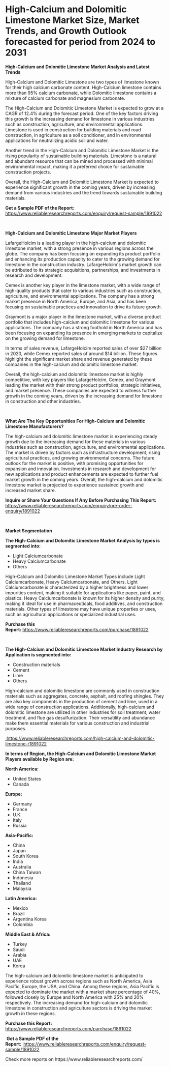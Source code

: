 <p><h1>High-Calcium and Dolomitic Limestone Market Size, Market Trends, and Growth Outlook forecasted for period from 2024 to 2031</h1></p><p><strong>High-Calcium and Dolomitic Limestone Market Analysis and Latest Trends</strong></p>
<p><p>High-Calcium and Dolomitic Limestone are two types of limestone known for their high calcium carbonate content. High-Calcium limestone contains more than 95% calcium carbonate, while Dolomitic limestone contains a mixture of calcium carbonate and magnesium carbonate.</p><p>The High-Calcium and Dolomitic Limestone Market is expected to grow at a CAGR of 12.4% during the forecast period. One of the key factors driving this growth is the increasing demand for limestone in various industries such as construction, agriculture, and environmental applications. Limestone is used in construction for building materials and road construction, in agriculture as a soil conditioner, and in environmental applications for neutralizing acidic soil and water.</p><p>Another trend in the High-Calcium and Dolomitic Limestone Market is the rising popularity of sustainable building materials. Limestone is a natural and abundant resource that can be mined and processed with minimal environmental impact, making it a preferred choice for sustainable construction projects.</p><p>Overall, the High-Calcium and Dolomitic Limestone Market is expected to experience significant growth in the coming years, driven by increasing demand from various industries and the trend towards sustainable building materials.</p></p>
<p><strong>Get a Sample PDF of the Report:&nbsp;</strong> <a href="https://www.reliableresearchreports.com/enquiry/request-sample/1891022">https://www.reliableresearchreports.com/enquiry/request-sample/1891022</a></p>
<p>&nbsp;</p>
<p><strong>High-Calcium and Dolomitic Limestone Major Market Players</strong></p>
<p><p>LafargeHolcim is a leading player in the high-calcium and dolomitic limestone market, with a strong presence in various regions across the globe. The company has been focusing on expanding its product portfolio and enhancing its production capacity to cater to the growing demand for limestone in the construction industry. LafargeHolcim's market growth can be attributed to its strategic acquisitions, partnerships, and investments in research and development.</p><p>Cemex is another key player in the limestone market, with a wide range of high-quality products that cater to various industries such as construction, agriculture, and environmental applications. The company has a strong market presence in North America, Europe, and Asia, and has been focusing on sustainable practices and innovation to drive its future growth.</p><p>Graymont is a major player in the limestone market, with a diverse product portfolio that includes high-calcium and dolomitic limestone for various applications. The company has a strong foothold in North America and has been focusing on expanding its presence in emerging markets to capitalize on the growing demand for limestone.</p><p>In terms of sales revenue, LafargeHolcim reported sales of over $27 billion in 2020, while Cemex reported sales of around $14 billion. These figures highlight the significant market share and revenue generated by these companies in the high-calcium and dolomitic limestone market. </p><p>Overall, the high-calcium and dolomitic limestone market is highly competitive, with key players like LafargeHolcim, Cemex, and Graymont leading the market with their strong product portfolios, strategic initiatives, and market presence. These companies are expected to witness further growth in the coming years, driven by the increasing demand for limestone in construction and other industries.</p></p>
<p>&nbsp;</p>
<p><strong>What Are The Key Opportunities For High-Calcium and Dolomitic Limestone Manufacturers?</strong></p>
<p><p>The high-calcium and dolomitic limestone market is experiencing steady growth due to the increasing demand for these materials in various industries such as construction, agriculture, and environmental applications. The market is driven by factors such as infrastructure development, rising agricultural practices, and growing environmental concerns. The future outlook for the market is positive, with promising opportunities for expansion and innovation. Investments in research and development for new applications and product enhancements are expected to further fuel market growth in the coming years. Overall, the high-calcium and dolomitic limestone market is projected to experience sustained growth and increased market share.</p></p>
<p><strong>Inquire or Share Your Questions If Any Before Purchasing This Report:</strong> <a href="https://www.reliableresearchreports.com/enquiry/pre-order-enquiry/1891022">https://www.reliableresearchreports.com/enquiry/pre-order-enquiry/1891022</a></p>
<p>&nbsp;</p>
<p><strong>Market Segmentation</strong></p>
<p><strong>The High-Calcium and Dolomitic Limestone Market Analysis by types is segmented into:</strong></p>
<p><ul><li>Light Calciumcarbonate</li><li>Heavy Calciumcarbonate</li><li>Others</li></ul></p>
<p><p>High-Calcium and Dolomitic Limestone Market Types include Light Calciumcarbonate, Heavy Calciumcarbonate, and Others. Light Calciumcarbonate is characterized by a higher brightness and lower impurities content, making it suitable for applications like paper, paint, and plastics. Heavy Calciumcarbonate is known for its higher density and purity, making it ideal for use in pharmaceuticals, food additives, and construction materials. Other types of limestone may have unique properties or uses, such as agricultural applications or specialized industrial uses.</p></p>
<p><strong>Purchase this Report:&nbsp;</strong><a href="https://www.reliableresearchreports.com/purchase/1891022">https://www.reliableresearchreports.com/purchase/1891022</a></p>
<p>&nbsp;</p>
<p><strong>The High-Calcium and Dolomitic Limestone Market Industry Research by Application is segmented into:</strong></p>
<p><ul><li>Construction materials</li><li>Cement</li><li>Lime</li><li>Others</li></ul></p>
<p><p>High-calcium and dolomitic limestone are commonly used in construction materials such as aggregates, concrete, asphalt, and roofing shingles. They are also key components in the production of cement and lime, used in a wide range of construction applications. Additionally, high-calcium and dolomitic limestone are utilized in other industries for soil treatment, water treatment, and flue gas desulfurization. Their versatility and abundance make them essential materials for various construction and industrial purposes.</p></p>
<p><a href="https://www.reliableresearchreports.com/high-calcium-and-dolomitic-limestone-r1891022">&nbsp;https://www.reliableresearchreports.com/high-calcium-and-dolomitic-limestone-r1891022</a></p>
<p><strong>In terms of Region, the High-Calcium and Dolomitic Limestone Market Players available by Region are:</strong></p>
<p>
    <p> <strong> North America: </strong>
        <ul>
            <li>United States</li>
            <li>Canada</li>
        </ul>
        </p> 
    <p> <strong> Europe: </strong>
        <ul>
            <li>Germany</li>
            <li>France</li>
            <li>U.K.</li>
            <li>Italy</li>
            <li>Russia</li>
        </ul>
        </p> 
    <p> <strong> Asia-Pacific: </strong>
        <ul>
            <li>China</li>
            <li>Japan</li>
            <li>South Korea</li>
            <li>India</li>
            <li>Australia</li>
            <li>China Taiwan</li>
            <li>Indonesia</li>
            <li>Thailand</li>
            <li>Malaysia</li>
        </ul>
        </p> 
    <p> <strong> Latin America: </strong>
        <ul>
            <li>Mexico</li>
            <li>Brazil</li>
            <li>Argentina Korea</li>
            <li>Colombia</li>
        </ul>
        </p> 
    <p> <strong> Middle East & Africa: </strong>
        <ul>
            <li>Turkey</li>
            <li>Saudi</li>
            <li>Arabia</li>
            <li>UAE</li>
            <li>Korea</li>
        </ul>
    </p>
    </p>
<p><p>The high-calcium and dolomitic limestone market is anticipated to experience robust growth across regions such as North America, Asia Pacific, Europe, the USA, and China. Among these regions, Asia Pacific is expected to dominate the market with a market share percentage of 40%, followed closely by Europe and North America with 25% and 20% respectively. The increasing demand for high-calcium and dolomitic limestone in construction and agriculture sectors is driving the market growth in these regions.</p></p>
<p><strong>Purchase this Report: </strong><a href="https://www.reliableresearchreports.com/purchase/1891022">https://www.reliableresearchreports.com/purchase/1891022</a></p>
<p>&nbsp;<strong>Get a Sample PDF of the Report:&nbsp;&nbsp;</strong><a href="https://www.reliableresearchreports.com/enquiry/request-sample/1891022">https://www.reliableresearchreports.com/enquiry/request-sample/1891022</a></p>
<p><strong></strong></p>
<p>Check more reports on https://www.reliableresearchreports.com/</p>